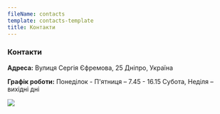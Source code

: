 ```yaml
---
fileName: contacts
template: contacts-template
title: Контакти
---
```

### К﻿онтакти



**Адреса:**
Вулиця Сергія Єфремова, 25
Дніпро, Україна 


**Графік роботи:**
Понеділок - П'ятниця – 7.45 - 16.15
Субота, Неділя – вихідні дні



![](/media/ddaeu.jpg)